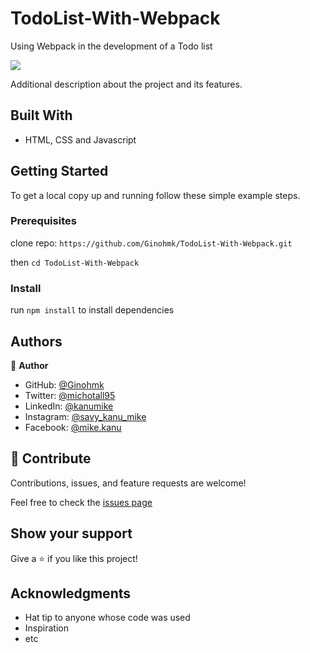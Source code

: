 # TodoList-With-Webpack

Using Webpack in the development of a Todo list

![](https://img.shields.io/badge/Microverse-blueviolet)

Additional description about the project and its features.

## Built With

- HTML, CSS and Javascript

## Getting Started

To get a local copy up and running follow these simple example steps.

### Prerequisites

clone repo: `https://github.com/Ginohmk/TodoList-With-Webpack.git`

then
`cd TodoList-With-Webpack`

### Install

run `npm install` to install dependencies

## Authors

👤 **Author**

- GitHub: [@Ginohmk](https://github.com/Ginohmk)
- Twitter: [@michotall95](https://www.twitter.com/michotall95)
- LinkedIn: [@kanumike](https://www.linkedin.com/in/kanu-mike-497119211/)
- Instagram: [@savy_kanu_mike](https/instagram.com/savy_kanu_mike)
- Facebook: [@mike.kanu](https://www.facebook.com/mike.kanu)

## 🤝 Contribute

Contributions, issues, and feature requests are welcome!

Feel free to check the [issues page](../../issues/)

## Show your support

Give a ⭐️ if you like this project!

## Acknowledgments

- Hat tip to anyone whose code was used
- Inspiration
- etc
